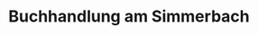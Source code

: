 ---
title: "Buchhandlung am Simmerbach"
url: /simmern-hunsrueck/buchhandlung-am-simmerbach/
shop: Bücher
---